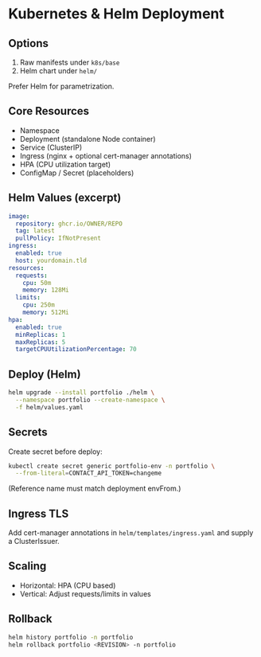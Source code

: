 # Kubernetes & Helm Deployment

## Options

1. Raw manifests under `k8s/base`
2. Helm chart under `helm/`

Prefer Helm for parametrization.

## Core Resources

- Namespace
- Deployment (standalone Node container)
- Service (ClusterIP)
- Ingress (nginx + optional cert-manager annotations)
- HPA (CPU utilization target)
- ConfigMap / Secret (placeholders)

## Helm Values (excerpt)

```yaml
image:
  repository: ghcr.io/OWNER/REPO
  tag: latest
  pullPolicy: IfNotPresent
ingress:
  enabled: true
  host: yourdomain.tld
resources:
  requests:
    cpu: 50m
    memory: 128Mi
  limits:
    cpu: 250m
    memory: 512Mi
hpa:
  enabled: true
  minReplicas: 1
  maxReplicas: 5
  targetCPUUtilizationPercentage: 70
```

## Deploy (Helm)

```bash
helm upgrade --install portfolio ./helm \
  --namespace portfolio --create-namespace \
  -f helm/values.yaml
```

## Secrets

Create secret before deploy:

```bash
kubectl create secret generic portfolio-env -n portfolio \
  --from-literal=CONTACT_API_TOKEN=changeme
```

(Reference name must match deployment envFrom.)

## Ingress TLS

Add cert-manager annotations in `helm/templates/ingress.yaml` and supply a ClusterIssuer.

## Scaling

- Horizontal: HPA (CPU based)
- Vertical: Adjust requests/limits in values

## Rollback

```bash
helm history portfolio -n portfolio
helm rollback portfolio <REVISION> -n portfolio
```
